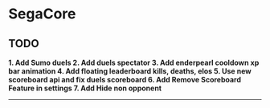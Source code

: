 # SegaCore

## TODO

**1. Add Sumo duels
2. Add duels spectator
3. Add enderpearl cooldown xp bar animation
4. Add floating leaderboard kills, deaths, elos
5. Use new scoreboard api and fix duels scoreboard
6. Add Remove Scoreboard Feature in settings
7. Add Hide non opponent**
____________________________________________________________________

